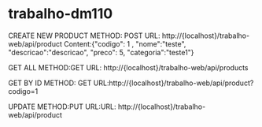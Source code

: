 # trabalho-dm110

CREATE NEW PRODUCT
METHOD: POST
URL: http://{localhost}/trabalho-web/api/product
Content:{"codigo": 1 , "nome":"teste", "descricao":"descricao", "preco": 5, "categoria":"teste1"}


GET ALL
METHOD:GET
URL: http://{localhost}/trabalho-web/api/products

GET BY ID
METHOD: GET
URL:http://{localhost}/trabalho-web/api/product?codigo=1

UPDATE
METHOD:PUT
URL:URL: http://{localhost}/trabalho-web/api/product
